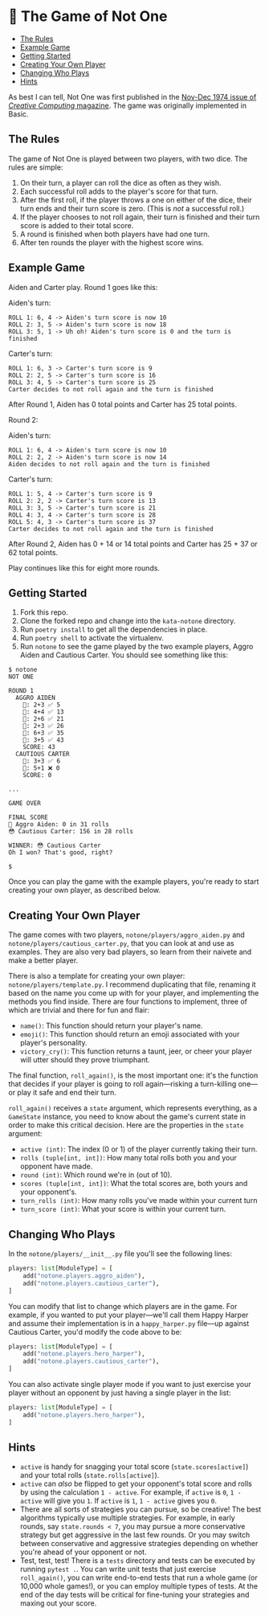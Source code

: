 # 🎲 The Game of Not One

- [The Rules](#the-rules)
- [Example Game](#example-game)
- [Getting Started](#getting-started)
- [Creating Your Own Player](#creating-your-own-player)
- [Changing Who Plays](#changing-who-plays)
- [Hints](#hints)

As best I can tell, Not One was first published in the [Nov-Dec 1974 issue of _Creative Computing_ magazine](https://videogamegeek.com/videogame/246481/notone). The game was originally implemented in Basic.

## The Rules

The game of Not One is played between two players, with two dice. The rules are simple:

1. On their turn, a player can roll the dice as often as they wish.
1. Each successful roll adds to the player's score for that turn.
1. After the first roll, if the player throws a one on either of the dice, their turn ends and their turn score is zero. (This is _not_ a successful roll.)
1. If the player chooses to not roll again, their turn is finished and their turn score is added to their total score.
1. A round is finished when both players have had one turn.
1. After ten rounds the player with the highest score wins.

## Example Game

Aiden and Carter play. Round 1 goes like this:

Aiden's turn:

```
ROLL 1: 6, 4 -> Aiden's turn score is now 10
ROLL 2: 3, 5 -> Aiden's turn score is now 18
ROLL 3: 5, 1 -> Uh oh! Aiden's turn score is 0 and the turn is finished
```

Carter's turn:

```
ROLL 1: 6, 3 -> Carter's turn score is 9
ROLL 2: 2, 5 -> Carter's turn score is 16
ROLL 3: 4, 5 -> Carter's turn score is 25
Carter decides to not roll again and the turn is finished
```

After Round 1, Aiden has 0 total points and Carter has 25 total points.

Round 2:

Aiden's turn:

```
ROLL 1: 6, 4 -> Aiden's turn score is now 10
ROLL 2: 2, 2 -> Aiden's turn score is now 14
Aiden decides to not roll again and the turn is finished
```

Carter's turn:

```
ROLL 1: 5, 4 -> Carter's turn score is 9
ROLL 2: 2, 2 -> Carter's turn score is 13
ROLL 3: 3, 5 -> Carter's turn score is 21
ROLL 4: 3, 4 -> Carter's turn score is 28
ROLL 5: 4, 3 -> Carter's turn score is 37
Carter decides to not roll again and the turn is finished
```

After Round 2, Aiden has 0 + 14 or 14 total points and Carter has 25 + 37 or 62 total points.

Play continues like this for eight more rounds.

## Getting Started

1. Fork this repo.
1. Clone the forked repo and change into the `kata-notone` directory.
1. Run `poetry install` to get all the dependencies in place.
1. Run `poetry shell` to activate the virtualenv.
1. Run `notone` to see the game played by the two example players, Aggro Aiden and Cautious Carter. You should see something like this:

```console
$ notone
NOT ONE

ROUND 1
  AGGRO AIDEN
    🎲: 2+3 ✅ 5
    🎲: 4+4 ✅ 13
    🎲: 2+6 ✅ 21
    🎲: 2+3 ✅ 26
    🎲: 6+3 ✅ 35
    🎲: 3+5 ✅ 43
    SCORE: 43
  CAUTIOUS CARTER
    🎲: 3+3 ✅ 6
    🎲: 5+1 ❌ 0
    SCORE: 0

...

GAME OVER

FINAL SCORE
😤 Aggro Aiden: 0 in 31 rolls
😳 Cautious Carter: 156 in 28 rolls

WINNER: 😳 Cautious Carter
Oh I won? That's good, right?

$
```

Once you can play the game with the example players, you're ready to start creating your own player, as described below.

## Creating Your Own Player

The game comes with two players, `notone/players/aggro_aiden.py` and `notone/players/cautious_carter.py`, that you can look at and use as examples. They are also very bad players, so learn from their naivete and make a better player.

There is also a template for creating your own player: `notone/players/template.py`. I recommend duplicating that file, renaming it based on the name you come up with for your player, and implementing the methods you find inside. There are four functions to implement, three of which are trivial and there for fun and flair:

- `name()`: This function should return your player's name.
- `emoji()`: This function should return an emoji associated with your player's personality.
- `victory_cry()`: This function returns a taunt, jeer, or cheer your player will utter should they prove triumphant.

The final function, `roll_again()`, is the most important one: it's the function that decides if your player is going to roll again—risking a turn-killing one—or play it safe and end their turn.

`roll_again()` receives a `state` argument, which represents everything, as a `GameState` instance, you need to know about the game's current state in order to make this critical decision. Here are the properties in the `state` argument:

- `active (int)`: The index (0 or 1) of the player currently taking their turn.
- `rolls (tuple[int, int])`: How many total rolls both you and your opponent have made.
- `round (int)`: Which round we're in (out of 10).
- `scores (tuple[int, int])`: What the total scores are, both yours and your opponent's.
- `turn_rolls (int)`: How many rolls you've made within your current turn
- `turn_score (int)`: What your score is within your current turn.

## Changing Who Plays

In the `notone/players/__init__.py` file you'll see the following lines:

```python
players: list[ModuleType] = [
    add("notone.players.aggro_aiden"),
    add("notone.players.cautious_carter"),
]
```

You can modify that list to change which players are in the game. For example, if you wanted to put your player—we'll call them Happy Harper and assume their implementation is in a `happy_harper.py` file—up against Cautious Carter, you'd modify the code above to be:

```python
players: list[ModuleType] = [
    add("notone.players.hero_harper"),
    add("notone.players.cautious_carter"),
]
```

You can also activate single player mode if you want to just exercise your player without an opponent by just having a single player in the list:

```python
players: list[ModuleType] = [
    add("notone.players.hero_harper"),
]
```

## Hints

- `active` is handy for snagging your total score (`state.scores[active]`) and your total rolls (`state.rolls[active]`).
- `active` can _also_ be flipped to get your opponent's total score and rolls by using the calculation `1 - active`. For example, if `active` is `0`, `1 - active` will give you `1`. If `active` is `1`, `1 - active` gives you `0`.
- There are all sorts of strategies you can pursue, so be creative! The best algorithms typically use multiple strategies. For example, in early rounds, say `state.rounds < 7`, you may pursue a more conservative strategy but get aggressive in the last few rounds. Or you may switch between conservative and aggressive strategies depending on whether you're ahead of your opponent or not.
- Test, test, test! There is a `tests` directory and tests can be executed by running `pytest .`. You can write unit tests that just exercise `roll_again()`, you can write end-to-end tests that run a whole game (or 10,000 whole games!), or you can employ multiple types of tests. At the end of the day tests will be critical for fine-tuning your strategies and maxing out your score.
